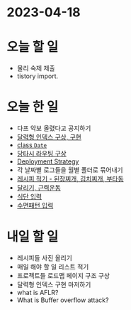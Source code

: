 # 2023-04-18

# 오늘 할 일

* 물리 숙제 제출
* tistory import.


# 오늘 한 일

* 다프 악보 올렸다고 공지하기
* [달력형 인덱스 구상, 구현](../../projects/coding/blog/2023-04-18) 
* [class `Date`](../../programming/javascript/class-Date)
* [당타시 라우팅 구상](../../projects/hobbies/dangtasi/roadmap)
* [Deployment Strategy](../../programming/deploy-strategy)
* 각 날짜별 로그들을 월별 폴더로 묶어내기
* [레시피 적기 - 된장찌개, 김치찌개, 부타동](../../projects/hobbies/cook/recipe/2023-03-19)
* [달리기, 근력운동](../../projects/routine/exercise/2023-04/2023-04-18)
* [식단 입력](../../projects/routine/meals/2023-04)
* [수면패턴 입력](../../projects/routine/sleeping-pattern/2023-04)

# 내일 할 일

* 레시피들 사진 올리기
* 매일 해야 할 일 리스트 적기
* 프로젝트들 로드맵 페이지 구조 구상
* 달력형 인덱스 구현 마저하기
* what is AFLR?
* What is Buffer overflow attack?